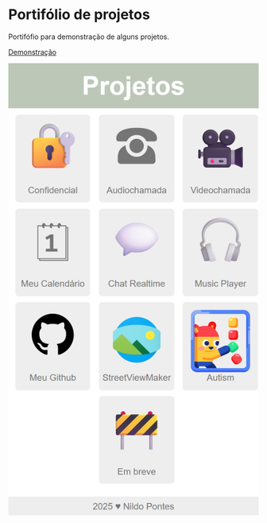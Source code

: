 # Portifólio de projetos
Portifófio para demonstração de alguns projetos.

[Demonstração](https://nildopontes.com.br)

![](images/screen0.png)
